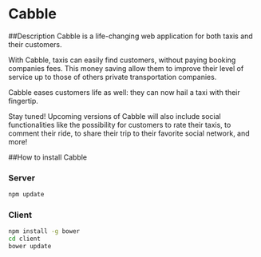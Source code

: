 # Cabble

##Description
Cabble is a life-changing web application for both taxis and their customers.

With Cabble, taxis can easily find customers, without paying booking companies fees. This money saving allow them to improve their level of service up to those of others private transportation companies.

Cabble eases customers life as well: they can now hail a taxi with their fingertip.

Stay tuned! Upcoming versions of Cabble will also include social functionalities like the possibility for customers to rate their taxis, to comment their ride, to share their trip to their favorite social network, and more!


##How to install Cabble

### Server
```bash
npm update
```

### Client
```bash
npm install -g bower
cd client
bower update
```
